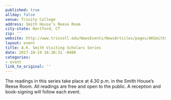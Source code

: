 ```yaml
---
published: true
allday: false
venue: Trinity College
address: Smith House’s Reese Room
city-state: Hartford, CT
zip: ''
website: http://www.trincoll.edu/NewsEvents/NewsArticles/pages/AKSmithScheduleFall2017.aspx
layout: event
title: A.K. Smith Visiting Scholars Series
date: 2017-10-19 16:30:31 -0400
categories:
- event
link_to_original: ''
---
```



The readings in this series take place at 4.30 p.m. in the Smith House’s Reese Room. All readings are free and open to the public. A reception and book-signing will follow each event.